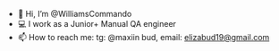 - 👋 Hi, I’m @WilliamsCommando
- 💻 I work as a Junior+ Manual QA engineer
- 📫 How to reach me:
tg: @maxiin bud,
email: elizabud19@gmail.com

